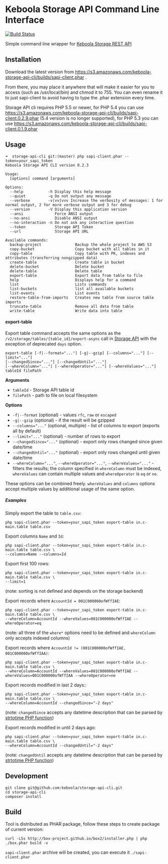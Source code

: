# Keboola Storage API Command Line Interface

[![Build Status](https://travis-ci.org/keboola/storage-api-cli.png?branch=master)](https://travis-ci.org/keboola/storage-api-cli)

Simple command line wrapper for [Keboola Storage REST API](http://docs.keboola.apiary.io/)

## Installation

Download the latest version from https://s3.amazonaws.com/keboola-storage-api-cli/builds/sapi-client.phar .

From there, you may place it anywhere that will make it easier for you to access (such as /usr/local/bin) and chmod it to 755.
You can even rename it to just sapi-client to avoid having to type the .phar extension every time.

Storage API cli requires PHP 5.5 or newer, 
for PHP 5.4 you can use https://s3.amazonaws.com/keboola-storage-api-cli/builds/sapi-client.0.2.9.phar (5.4 version is no longer supported),
for PHP 5.3 you can use https://s3.amazonaws.com/keboola-storage-api-cli/builds/sapi-client.0.1.9.phar

## Usage

```
➜  storage-api-cli git:(master) php sapi-client.phar --token=your_sapi_token
Keboola Storage API CLI version 0.2.3

Usage:
  [options] command [arguments]

Options:
  --help           -h Display this help message
  --quiet          -q Do not output any message
  --verbose        -v|vv|vvv Increase the verbosity of messages: 1 for normal output, 2 for more verbose output and 3 for debug
  --version        -V Display this application version
  --ansi              Force ANSI output
  --no-ansi           Disable ANSI output
  --no-interaction -n Do not ask any interactive question
  --token             Storage API Token
  --url               Storage API URL

Available commands:
  backup-project               Backup the whole project to AWS S3
  copy-bucket                  Copy bucket with all tables in it
  copy-table                   Copy table with PK, indexes and attributes (transferring nongzipped data)
  create-table                 Create table in bucket
  delete-bucket                Delete bucket
  delete-table                 Delete table
  export-table                 Export data from table to file
  help                         Displays help for a command
  list                         Lists commands
  list-buckets                 list all available buckets
  list-events                  List events
  restore-table-from-imports   Creates new table from source table imports
  truncate-table               Remove all data from table
  write-table                  Write data into table

```

#### export-table

Export table command accepts the same options as the `/v2/storage/tables/{table_id}/export-async` call in [Storage API](http://docs.keboola.apiary.io/#tables) with the exception of deprecated `days` option. 


    export-table [-f|--format="..."] [-g|--gzip] [--columns="..."] [--limit="..."] 
    [--changedSince="..."] [--changedUntil="..."] 
    [--whereColumn="..."] [--whereOperator="..."] [--whereValues="..."] 
    tableId filePath


**Arguments**

 - `tableId` - Storage API table id
 - `filePath` - path to file on local filesystem
 
**Options**

 - `-f|--format` (optional) - values `rfc`, `raw` or `escaped`
 - `-g|--gzip` (optional) - if the result will be gzipped
 - `--columns="..."` (optional, multiple) - list of columns to export (exports all by default)
 - `--limit="..."` (optional) - number of rows to export
 - `--changedSince="..."` (optional) - export only rows changed since given date/time 
 - `--changedUntil="..."` (optional) - export only rows changed until given date/time 
 - `--whereColumn="..."`, `--whereOperator="..."`, `--whereValues="..."` - filters the results; the column specified in `whereColumn` must be indexed, `whereValues` can contain multiple values and `whereOperator` is `eq` or `ne`.
 
These options can be combined freely. `whereValues` and `columns` options accept multiple values by additional usage of the same option.

##### Examples

Simply export the table to `table.csv`:

```
php sapi-client.phar --token=your_sapi_token export-table in.c-main.table table.csv
```

Export columns `Name` and `Id`:

```
php sapi-client.phar --token=your_sapi_token export-table in.c-main.table table.csv \ 
--columns=Name --columns=Id
```

Export first 100 rows:

```
php sapi-client.phar --token=your_sapi_token export-table in.c-main.table table.csv \
--limit=1
```
(note: sorting is not defined and depends on the storage backend)

Export records where `AccountId = 001C000000ofWffIAE`:

```
php sapi-client.phar --token=your_sapi_token export-table in.c-main.table table.csv \
--whereColumn=AccountId --whereValues=001C000000ofWffIAE --whereOperator=eq
```
(note: all three of the `where*` options need to be defined and `whereColumn` only accepts indexed columns)

Export records where `AccountId != (001C000000ofWffIAE, 001C000000ofWffIAA)`:

```
php sapi-client.phar --token=your_sapi_token export-table in.c-main.table table.csv \
--whereColumn=AccountId --whereValues=001C000000ofWffIAE --whereValues=001C000000ofWffIAA --whereOperator=ne
```

Export records modified in last 2 days::

```
php sapi-client.phar --token=your_sapi_token export-table in.c-main.table table.csv \
--whereColumn=AccountId --changedSince="-2 days"
```
(note: `changedSince` accepts any datetime description that can be parsed by [strtotime PHP function](http://php.net/manual/en/function.strtotime.php)) 

Export records modified in until 2 days ago:

```
php sapi-client.phar --token=your_sapi_token export-table in.c-main.table table.csv \
--whereColumn=AccountId --changedUntil="-2 days"
```
(note: `changedUntil` accepts any datetime description that can be parsed by [strtotime PHP function](http://php.net/manual/en/function.strtotime.php)) 

## Development

```
git clone git@github.com:keboola/storage-api-cli.git
cd storage-api-cli
composer install
```

## Build
Tool is distributed as PHAR package, follow these steps to create package of current version:

```
curl -LSs http://box-project.github.io/box2/installer.php | php
./box.phar build -v
```

`sapi-client.phar` archive will be created, you can execute it `./sapi-client.phar`

